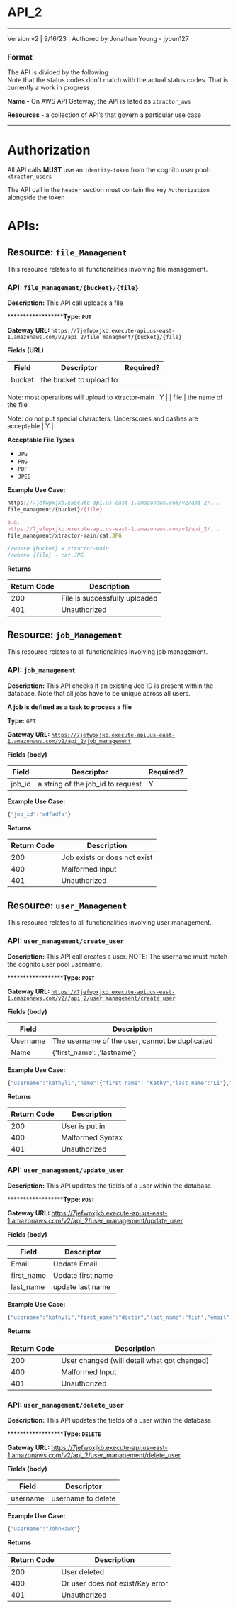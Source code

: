# API_2

---

Version v2 | 9/16/23 | Authored by Jonathan Young - jyoun127

### Format

The API is divided by the following\
Note that the status codes don't match with the actual status codes. That is currently a work in progress

**************Name -************** On AWS API Gateway, the API is listed as `xtractor_aws`

**Resources** - a collection of API’s that govern a particular use case

---

# Authorization

All API calls **MUST** use an `identity-token` from the cognito user pool: `xtractor_users`

The API call in the `header` section must contain the key `Authorization` alongside the token

# APIs:

## Resource: `file_Management`

This resource relates to all functionalities involving file management. 

### API: `file_Management/{bucket}/{file}`

**************************Description:************************** This API call uploads a file 

********************Type: `PUT`**

**************************Gateway URL:************************** `https://7jefwpxjkb.execute-api.us-east-1.amazonaws.com/v2/api_2/file_managment/{bucket}/{file}`

************Fields (URL)************

| Field | Descriptor | Required? |
| --- | --- | --- |
| bucket | the bucket to upload to 

Note: most operations will upload to xtractor-main | Y |
| file | the name of the file

Note: do not put special characters. Underscores and dashes are acceptable | Y |

************************Acceptable File Types************************

- `JPG`
- `PNG`
- `PDF`
- `JPEG`

**********************************Example Use Case:**********************************

```jsx
https://7jefwpxjkb.execute-api.us-east-1.amazonaws.com/v2/api_2/...
file_managment/{bucket}/{file}

e.g.
https://7jefwpxjkb.execute-api.us-east-1.amazonaws.com/v2/api_2/...
file_managment/xtractor-main/cat.JPG

//where {bucket} = xtractor-main
//where {file} - cat.JPG
```

****************Returns**************** 

| Return Code | Description |
| --- | --- |
| 200 | File is successfully uploaded |
| 401 | Unauthorized |

## Resource: `job_Management`

This resource relates to all functionalities involving job management. 

### API: `job_management`

**************************Description:************************** This API checks if an existing Job ID is present within the database. Note that all jobs have to be unique across all users. 

************A job is defined as a task to process a file************

********************Type:******************** `GET`

**************************Gateway URL:************************** [`https://7jefwpxjkb.execute-api.us-east-1.amazonaws.com/v2/api_2/job_management`](https://7jefwpxjkb.execute-api.us-east-1.amazonaws.com/v2/api_2/job_management)

************Fields (body)************

| Field | Descriptor | Required? |
| --- | --- | --- |
| job_id | a string of the job_id to request | Y |

**********************************Example Use Case:**********************************

```jsx
{"job_id":"adfadfa"}
```

****************Returns**************** 

| Return Code | Description |
| --- | --- |
| 200 | Job exists or does not exist |
| 400 | Malformed Input |
| 401 | Unauthorized |

## Resource: `user_Management`

This resource relates to all functionalities involving user management. 

### API: `user_management/create_user`

**************************Description:************************** This API call creates a user. NOTE: The username must match the cognito user pool username.

********************Type: `POST`**

**************************Gateway URL:**************************  [`https://7jefwpxjkb.execute-api.us-east-1.amazonaws.com/v2//api_2/user_management/create_user`](https://7jefwpxjkb.execute-api.us-east-1.amazonaws.com/v2//api_2/user_management/create_user)

************Fields (body)************

| Field | Description  |
| --- | --- |
| Username  | The username of the user, cannot be duplicated |
| Name  | {’first_name’: <sample>,’lastname’<sample>} |

**********************************Example Use Case:**********************************

```jsx
{"username":"kathyli","name":{"first_name": "Kathy","last_name":"Li"},"email":"kathy@jhu.edu"}
```

****************Returns**************** 

| Return Code | Description |
| --- | --- |
| 200 | User is put in  |
| 400 | Malformed Syntax |
| 401 | Unauthorized |

### API: `user_management/update_user`

**************************Description:************************** This API updates the fields of a user within the database. 

********************Type: `POST`**

**************************Gateway URL:************************** https://7jefwpxjkb.execute-api.us-east-1.amazonaws.com/v2/api_2/user_management/update_user

************Fields (body)************

| Field | Descriptor  |
| --- | --- |
| Email | Update Email |
| first_name | Update first name |
| last_name | update last name |

**********************************Example Use Case:**********************************

```jsx
{"username":"kathyli","first_name":"doctor","last_name":"fish","email": "fish@fish.edu"}
```

****************Returns**************** 

| Return Code | Description |
| --- | --- |
| 200 | User changed (will detail what got changed) |
| 400 | Malformed Input |
| 401 | Unauthorized |

### API: `user_management/delete_user`

**************************Description:************************** This API updates the fields of a user within the database. 

********************Type: `DELETE`**

**************************Gateway URL:************************** https://7jefwpxjkb.execute-api.us-east-1.amazonaws.com/v2/api_2/user_management/delete_user

************Fields (body)************

| Field | Descriptor  |
| --- | --- |
| username | username to delete |

**********************************Example Use Case:**********************************

```jsx
{"username":"JohnHawk"}
```

****************Returns**************** 

| Return Code | Description |
| --- | --- |
| 200 | User deleted |
| 400 | Or user does not exist/Key error |
| 401 | Unauthorized |